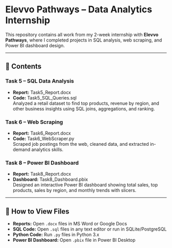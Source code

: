 # Elevvo Pathways – Data Analytics Internship

This repository contains all work from my 2-week internship with **Elevvo Pathways**, where I completed projects in SQL analysis, web scraping, and Power BI dashboard design.

---

## 📂 Contents

### Task 5 – SQL Data Analysis
- **Report:** Task5_Report.docx  
- **Code:** Task5_SQL_Queries.sql  
Analyzed a retail dataset to find top products, revenue by region, and other business insights using SQL joins, aggregations, and ranking.

### Task 6 – Web Scraping
- **Report:** Task6_Report.docx  
- **Code:** Task6_WebScraper.py  
Scraped job postings from the web, cleaned data, and extracted in-demand analytics skills.

### Task 8 – Power BI Dashboard
- **Report:** Task8_Report.docx  
- **Dashboard:** Task8_Dashboard.pbix  
Designed an interactive Power BI dashboard showing total sales, top products, sales by region, and monthly trends with slicers.

---

## 🚀 How to View Files
- **Reports:** Open `.docx` files in MS Word or Google Docs
- **SQL Code:** Open `.sql` files in any text editor or run in SQLite/PostgreSQL
- **Python Code:** Run `.py` files in Python 3.x
- **Power BI Dashboard:** Open `.pbix` file in Power BI Desktop
